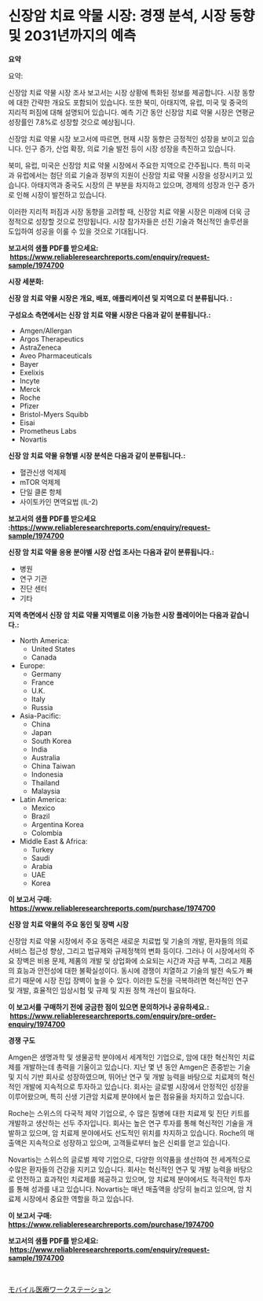 <p><h1>신장암 치료 약물 시장: 경쟁 분석, 시장 동향 및 2031년까지의 예측</h1></p><p><strong>요약</strong></p>
<p><p>요약:</p><p>신장암 치료 약물 시장 조사 보고서는 시장 상황에 특화된 정보를 제공합니다. 시장 동향에 대한 간략한 개요도 포함되어 있습니다. 또한 북미, 아태지역, 유럽, 미국 및 중국의 지리적 퍼짐에 대해 설명되어 있습니다. 예측 기간 동안 신장암 치료 약물 시장은 연평균 성장률인 7.8%로 성장할 것으로 예상됩니다.</p><p>신장암 치료 약물 시장 보고서에 따르면, 현재 시장 동향은 긍정적인 성장을 보이고 있습니다. 인구 증가, 산업 확장, 의료 기술 발전 등이 시장 성장을 촉진하고 있습니다.</p><p>북미, 유럽, 미국은 신장암 치료 약물 시장에서 주요한 지역으로 간주됩니다. 특히 미국과 유럽에서는 첨단 의료 기술과 정부의 지원이 신장암 치료 약물 시장을 성장시키고 있습니다. 아태지역과 중국도 시장의 큰 부분을 차지하고 있으며, 경제의 성장과 인구 증가로 인해 시장이 발전하고 있습니다.</p><p>이러한 지리적 퍼짐과 시장 동향을 고려할 때, 신장암 치료 약물 시장은 미래에 더욱 긍정적으로 성장할 것으로 전망됩니다. 시장 참가자들은 선진 기술과 혁신적인 솔루션을 도입하여 성공을 이룰 수 있을 것으로 기대됩니다.</p></p>
<p><strong>보고서의 샘플 PDF를 받으세요: &nbsp;<a href="https://www.reliableresearchreports.com/enquiry/request-sample/1974700">https://www.reliableresearchreports.com/enquiry/request-sample/1974700</a></strong></p>
<p><strong>시장 세분화:</strong></p>
<p><strong> 신장 암 치료 약물 시장은 개요, 배포, 애플리케이션 및 지역으로 더 분류됩니다. :</strong></p>
<p><strong>구성요소 측면에서는 신장 암 치료 약물 시장은 다음과 같이 분류됩니다.:</strong></p>
<p><ul><li>Amgen/Allergan</li><li>Argos Therapeutics</li><li>AstraZeneca</li><li>Aveo Pharmaceuticals</li><li>Bayer</li><li>Exelixis</li><li>Incyte</li><li>Merck</li><li>Roche</li><li>Pfizer</li><li>Bristol-Myers Squibb</li><li>Eisai</li><li>Prometheus Labs</li><li>Novartis</li></ul></p>
<p><strong> 신장 암 치료 약물 유형별 시장 분석은 다음과 같이 분류됩니다.:</strong></p>
<p><ul><li>혈관신생 억제제</li><li>mTOR 억제제</li><li>단일 클론 항체</li><li>사이토카인 면역요법 (IL-2)</li></ul></p>
<p><strong>보고서의 샘플 PDF를 받으세요 :<a href="https://www.reliableresearchreports.com/enquiry/request-sample/1974700">https://www.reliableresearchreports.com/enquiry/request-sample/1974700</a></strong></p>
<p><strong> 신장 암 치료 약물 응용 분야별 시장 산업 조사는 다음과 같이 분류됩니다.:</strong></p>
<p><ul><li>병원</li><li>연구 기관</li><li>진단 센터</li><li>기타</li></ul></p>
<p><strong>지역 측면에서 신장 암 치료 약물 지역별로 이용 가능한 시장 플레이어는 다음과 같습니다.:</strong></p>
<p><ul>
    <li>
        North America:
        <ul>
            <li>United States</li>
            <li>Canada</li>
        </ul>
    </li>
    <li>
        Europe:
        <ul>
            <li>Germany</li>
            <li>France</li>
            <li>U.K.</li>
            <li>Italy</li>
            <li>Russia</li>
        </ul>
    </li>
    <li>
        Asia-Pacific:
        <ul>
            <li>China</li>
            <li>Japan</li>
            <li>South Korea</li>
            <li>India</li>
            <li>Australia</li>
            <li>China Taiwan</li>
            <li>Indonesia</li>
            <li>Thailand</li>
            <li>Malaysia</li>
        </ul>
    </li>
    <li>
        Latin America:
        <ul>
            <li>Mexico</li>
            <li>Brazil</li>
            <li>Argentina Korea</li>
            <li>Colombia</li>
        </ul>
    </li>
    <li>
        Middle East & Africa:
        <ul>
            <li>Turkey</li>
            <li>Saudi</li>
            <li>Arabia</li>
            <li>UAE</li>
            <li>Korea</li>
        </ul>
    </li>
    </ul></p>
<p><strong>이 보고서 구매: &nbsp;<a href="https://www.reliableresearchreports.com/purchase/1974700">https://www.reliableresearchreports.com/purchase/1974700</a></strong></p>
<p><strong>신장 암 치료 약물의 주요 동인 및 장벽 시장</strong></p>
<p><p>신장암 치료 약물 시장에서 주요 동력은 새로운 치료법 및 기술의 개발, 환자들의 의료 서비스 접근성 향상, 그리고 법규제와 규제정책의 변화 등이다. 그러나 이 시장에서의 주요 장벽은 비용 문제, 제품의 개발 및 상업화에 소요되는 시간과 자금 부족, 그리고 제품의 효능과 안전성에 대한 불확실성이다. 동시에 경쟁이 치열하고 기술의 발전 속도가 빠르기 때문에 시장 진입 장벽이 높을 수 있다. 이러한 도전을 극복하려면 혁신적인 연구 및 개발, 효율적인 임상시험 및 규제 및 지원 정책 개선이 필요하다.</p></p>
<p><strong>이 보고서를 구매하기 전에 궁금한 점이 있으면 문의하거나 공유하세요.: &nbsp;<a href="https://www.reliableresearchreports.com/enquiry/pre-order-enquiry/1974700">https://www.reliableresearchreports.com/enquiry/pre-order-enquiry/1974700</a></strong></p>
<p><strong>경쟁 구도</strong></p>
<p><p>Amgen은 생명과학 및 생물공학 분야에서 세계적인 기업으로, 암에 대한 혁신적인 치료제를 개발하는데 총력을 기울이고 있습니다. 지난 몇 년 동안 Amgen은 존중받는 기술 및 지식 기반 회사로 성장하였으며, 뛰어난 연구 및 개발 능력을 바탕으로 치료제의 혁신적인 개발에 지속적으로 투자하고 있습니다. 회사는 글로벌 시장에서 안정적인 성장을 이루어왔으며, 특히 신생 기관암 치료제 분야에서 높은 점유율을 차지하고 있습니다.</p><p>Roche는 스위스의 다국적 제약 기업으로, 수 많은 질병에 대한 치료제 및 진단 키트를 개발하고 생산하는 선두 주자입니다. 회사는 높은 연구 투자를 통해 혁신적인 기술을 개발하고 있으며, 암 치료제 분야에서도 선도적인 위치를 차지하고 있습니다. Roche의 매출액은 지속적으로 성장하고 있으며, 고객들로부터 높은 신뢰를 얻고 있습니다.</p><p>Novartis는 스위스의 글로벌 제약 기업으로, 다양한 의약품을 생산하여 전 세계적으로 수많은 환자들의 건강을 지키고 있습니다. 회사는 혁신적인 연구 및 개발 능력을 바탕으로 안전하고 효과적인 치료제를 제공하고 있으며, 암 치료제 분야에서도 적극적인 투자를 통해 성과를 내고 있습니다. Novartis는 매년 매출액을 상당히 늘리고 있으며, 암 치료제 시장에서 중요한 역할을 하고 있습니다.</p></p>
<p><strong>이 보고서 구매: &nbsp; <a href="https://www.reliableresearchreports.com/purchase/1974700">https://www.reliableresearchreports.com/purchase/1974700</a></strong></p>
<p><strong>보고서의 샘플 PDF를 받으세요: &nbsp;<a href="https://www.reliableresearchreports.com/enquiry/request-sample/1974700">https://www.reliableresearchreports.com/enquiry/request-sample/1974700</a></strong><strong></strong></p>
<p>&nbsp;</p>
<p><p><a href="https://github.com/EstaSprer20231/Market-Research-Report-List-1/blob/main/395474612401.md">モバイル医療ワークステーション</a></p></p>